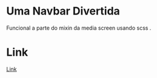 # Uma Navbar Divertida
 Funcional  a parte do mixin da media screen usando scss .

# Link

[Link](https://simple-navbar-nice.netlify.app/)

